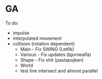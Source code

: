 GA
==

To do:
+ impulse
+ interpolated movement
+ collision (rotation dependent)
  + Main - Fix SWING (Letfik)
  + Various - Fix updates (bjornealfa) 
  + Shape - Fix shit (pastapojken)
  + World
  + test line intersect and almost parallel

